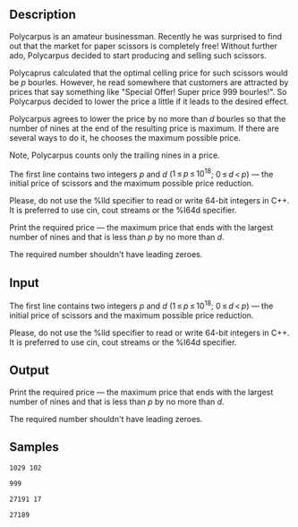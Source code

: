 ## Description

<div><p>Polycarpus is an amateur businessman. Recently he was surprised to find out that the market for paper scissors is completely free! Without further ado, Polycarpus decided to start producing and selling such scissors.</p><p>Polycaprus calculated that the optimal celling price for such scissors would be <span class="tex-span"><i>p</i></span> bourles. However, he read somewhere that customers are attracted by prices that say something like "Special Offer! Super price 999 bourles!". So Polycarpus decided to lower the price a little if it leads to the desired effect.</p><p>Polycarpus agrees to lower the price by no more than <span class="tex-span"><i>d</i></span> bourles so that the number of nines at the end of the resulting price is maximum. If there are several ways to do it, he chooses the maximum possible price.</p><p>Note, Polycarpus counts only the <span class="tex-font-style-it">trailing</span> nines in a price.</p></div><div class="input-specification"><p>The first line contains two integers <span class="tex-span"><i>p</i></span> and <span class="tex-span"><i>d</i></span> (<span class="tex-span">1 ≤ <i>p</i> ≤ 10<sup class="upper-index">18</sup></span>; <span class="tex-span">0 ≤ <i>d</i> &lt; <i>p</i></span>) — the initial price of scissors and the maximum possible price reduction.</p><p>Please, do not use the %lld specifier to read or write 64-bit integers in С++. It is preferred to use cin, cout streams or the %I64d specifier.</p></div><div class="output-specification"><p>Print the required price — the maximum price that ends with the largest number of nines and that is less than <span class="tex-span"><i>p</i></span> by no more than <span class="tex-span"><i>d</i></span>.</p><p>The required number shouldn't have leading zeroes.</p></div>


## Input

<p>The first line contains two integers <span class="tex-span"><i>p</i></span> and <span class="tex-span"><i>d</i></span> (<span class="tex-span">1 ≤ <i>p</i> ≤ 10<sup class="upper-index">18</sup></span>; <span class="tex-span">0 ≤ <i>d</i> &lt; <i>p</i></span>) — the initial price of scissors and the maximum possible price reduction.</p><p>Please, do not use the %lld specifier to read or write 64-bit integers in С++. It is preferred to use cin, cout streams or the %I64d specifier.</p>


## Output

<p>Print the required price — the maximum price that ends with the largest number of nines and that is less than <span class="tex-span"><i>p</i></span> by no more than <span class="tex-span"><i>d</i></span>.</p><p>The required number shouldn't have leading zeroes.</p>


## Samples

```input1
1029 102

```

```output1
999

```






```input2
27191 17

```

```output2
27189

```




